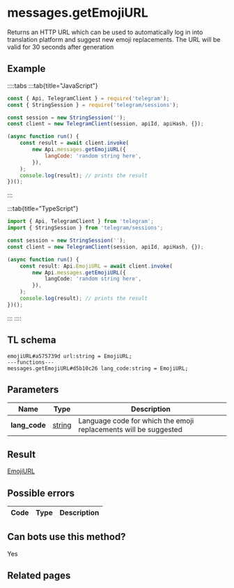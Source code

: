 # messages.getEmojiURL

Returns an HTTP URL which can be used to automatically log in into translation platform and suggest new emoji replacements. The URL will be valid for 30 seconds after generation

## Example

::::tabs
:::tab{title="JavaScript"}

```js
const { Api, TelegramClient } = require('telegram');
const { StringSession } = require('telegram/sessions');

const session = new StringSession('');
const client = new TelegramClient(session, apiId, apiHash, {});

(async function run() {
    const result = await client.invoke(
        new Api.messages.getEmojiURL({
            langCode: 'random string here',
        }),
    );
    console.log(result); // prints the result
})();
```

:::

:::tab{title="TypeScript"}

```ts
import { Api, TelegramClient } from 'telegram';
import { StringSession } from 'telegram/sessions';

const session = new StringSession('');
const client = new TelegramClient(session, apiId, apiHash, {});

(async function run() {
    const result: Api.EmojiURL = await client.invoke(
        new Api.messages.getEmojiURL({
            langCode: 'random string here',
        }),
    );
    console.log(result); // prints the result
})();
```

:::
::::

## TL schema

```
emojiURL#a575739d url:string = EmojiURL;
---functions---
messages.getEmojiURL#d5b10c26 lang_code:string = EmojiURL;
```

## Parameters

|     Name      | Type                                            | Description                                                      |
| :-----------: | ----------------------------------------------- | ---------------------------------------------------------------- |
| **lang_code** | [string](https://core.telegram.org/type/string) | Language code for which the emoji replacements will be suggested |

## Result

[EmojiURL](https://core.telegram.org/type/EmojiURL)

## Possible errors

| Code | Type | Description |
| :--: | ---- | ----------- |

## Can bots use this method?

Yes

## Related pages
